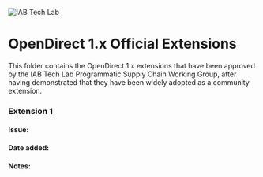 ![IAB Tech Lab](https://drive.google.com/uc?id=10yoBoG5uRETSXRrnJPUDuONujvADrSG1)

# **OpenDirect 1.x Official Extensions**

This folder contains the OpenDirect 1.x extensions that have been approved by the IAB Tech Lab Programmatic Supply Chain Working Group, after having demonstrated that they have been widely adopted as a community extension.

### Extension 1

#### Issue: 

#### Date added:

#### Notes:

